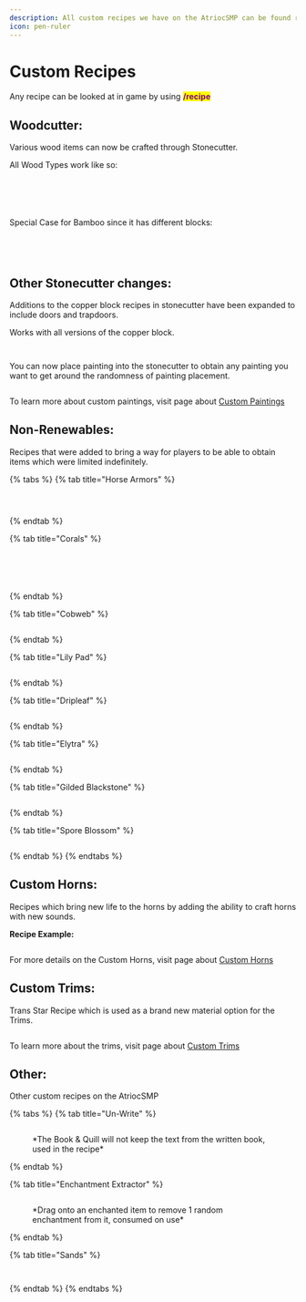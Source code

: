 ```yaml
---
description: All custom recipes we have on the AtriocSMP can be found right here
icon: pen-ruler
---
```


# Custom Recipes

Any recipe can be looked at in game by using <mark style="color:purple;">**/recipe**</mark>



## Woodcutter:

Various wood items can now be crafted through Stonecutter.

All Wood Types work like so:

<div><figure><img src="../.gitbook/assets/new_log.png" alt=""><figcaption></figcaption></figure> <figure><img src="../.gitbook/assets/new_wood.png" alt=""><figcaption></figcaption></figure></div>

<div><figure><img src="../.gitbook/assets/new_stripped_log.png" alt=""><figcaption></figcaption></figure> <figure><img src="../.gitbook/assets/new_stripped_wood.png" alt=""><figcaption></figcaption></figure></div>

<figure><img src="../.gitbook/assets/new_planks.png" alt=""><figcaption></figcaption></figure>

Special Case for Bamboo since it has different blocks:

<div><figure><img src="../.gitbook/assets/new_bamboo_block.png" alt=""><figcaption></figcaption></figure> <figure><img src="../.gitbook/assets/new_stripped_bamboo_block.png" alt=""><figcaption></figcaption></figure></div>

<div><figure><img src="../.gitbook/assets/new_bamboo_mosaic.png" alt=""><figcaption></figcaption></figure> <figure><img src="../.gitbook/assets/new_bamboo_planks.png" alt=""><figcaption></figcaption></figure></div>

## Other Stonecutter changes:

Additions to the copper block recipes in stonecutter have been expanded to include doors and trapdoors.

Works with all versions of the copper block.

<div><figure><img src="../.gitbook/assets/unoxidized_cut.png" alt=""><figcaption></figcaption></figure> <figure><img src="../.gitbook/assets/oxidized_cut.png" alt=""><figcaption></figcaption></figure></div>

You can now place painting into the stonecutter to obtain any painting you want to get around the randomness of painting placement.

<figure><img src="../.gitbook/assets/paint cut icons.png" alt=""><figcaption></figcaption></figure>

To learn more about custom paintings, visit page about [Custom Paintings](../customization/custom-paintings.md)&#x20;

## Non-Renewables:

Recipes that were added to bring a way for players to be able to obtain items which were limited indefinitely.



{% tabs %}
{% tab title="Horse Armors" %}
<div><figure><img src="../.gitbook/assets/iron_horse.png" alt=""><figcaption></figcaption></figure> <figure><img src="../.gitbook/assets/gold_horse.png" alt=""><figcaption></figcaption></figure> <figure><img src="../.gitbook/assets/diamond_horse.png" alt=""><figcaption></figcaption></figure></div>
{% endtab %}

{% tab title="Corals" %}
<div><figure><img src="../.gitbook/assets/blue_coral.png" alt=""><figcaption></figcaption></figure> <figure><img src="../.gitbook/assets/pink_coral.png" alt=""><figcaption></figcaption></figure> <figure><img src="../.gitbook/assets/purple_coral.png" alt=""><figcaption></figcaption></figure> <figure><img src="../.gitbook/assets/red_coral.png" alt=""><figcaption></figcaption></figure> <figure><img src="../.gitbook/assets/yellow_coral.png" alt=""><figcaption></figcaption></figure></div>
{% endtab %}

{% tab title="Cobweb" %}
<figure><img src="../.gitbook/assets/cobweb.png" alt=""><figcaption></figcaption></figure>
{% endtab %}

{% tab title="Lily Pad" %}
<figure><img src="../.gitbook/assets/lilypad.png" alt=""><figcaption></figcaption></figure>
{% endtab %}

{% tab title="Dripleaf" %}
<figure><img src="../.gitbook/assets/dripleaf.png" alt=""><figcaption></figcaption></figure>
{% endtab %}

{% tab title="Elytra" %}
<figure><img src="../.gitbook/assets/elytra.png" alt=""><figcaption></figcaption></figure>
{% endtab %}

{% tab title="Gilded Blackstone" %}
<figure><img src="../.gitbook/assets/gilded_blackstone.png" alt=""><figcaption></figcaption></figure>
{% endtab %}

{% tab title="Spore Blossom" %}
<figure><img src="../.gitbook/assets/spore_blossom.png" alt=""><figcaption></figcaption></figure>
{% endtab %}
{% endtabs %}

## Custom Horns:

Recipes which bring new life to the horns by adding the ability to craft horns with new sounds.

**Recipe Example:**

<div align="center"><figure><img src="../.gitbook/assets/horn1.png" alt=""><figcaption></figcaption></figure></div>

For more details on the Custom Horns, visit page about [Custom Horns](../customization/custom-horns.md)



## Custom Trims:

Trans Star Recipe which is used as a brand new material option for the Trims.

<figure><img src="../.gitbook/assets/trans_star.png" alt=""><figcaption></figcaption></figure>

To learn more about the trims, visit page about [Custom Trims](../customization/custom-trims.md)

## Other:

Other custom recipes on the AtriocSMP

{% tabs %}
{% tab title="Un-Write" %}
<figure><img src="../.gitbook/assets/written_book.png" alt=""><figcaption><p>*The Book &#x26; Quill will not keep the text from the written book, used in the recipe*</p></figcaption></figure>
{% endtab %}

{% tab title="Enchantment Extractor" %}
<figure><img src="../.gitbook/assets/enchantment_extractor.png" alt=""><figcaption><p>*Drag onto an enchanted item to remove 1 random enchantment from it, consumed on use*</p></figcaption></figure>
{% endtab %}

{% tab title="Sands" %}
<div><figure><img src="../.gitbook/assets/red_sand.png" alt=""><figcaption></figcaption></figure> <figure><img src="../.gitbook/assets/sand.png" alt=""><figcaption></figcaption></figure></div>
{% endtab %}
{% endtabs %}

